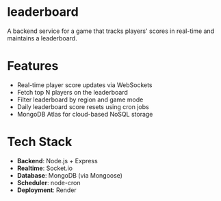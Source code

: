 # leaderboard
A backend service for a game that tracks players' scores in real-time and maintains a leaderboard.

# Features
-  Real-time player score updates via WebSockets
-  Fetch top N players on the leaderboard
-  Filter leaderboard by region and game mode
-  Daily leaderboard score resets using cron jobs
-  MongoDB Atlas for cloud-based NoSQL storage

# Tech Stack
- **Backend**: Node.js + Express
- **Realtime**: Socket.io
- **Database**: MongoDB (via Mongoose)
- **Scheduler**: node-cron
- **Deployment**: Render 

